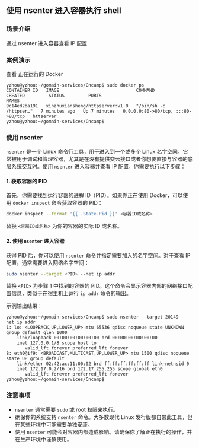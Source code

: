 ## 使用 nsenter 进入容器执行 shell  

### 场景介绍	
通过 nsenter 进入容器查看 IP 配置   		

### 案例演示	
查看 正在运行的 Docker 
```shell
yzhou@yzhou:~/gomain-services/Cncamp$ sudo docker ps 
CONTAINER ID   IMAGE                             COMMAND                  CREATED         STATUS         PORTS                               NAMES
9c14ed2ba191   xinzhuxiansheng/httpserver:v1.0   "/bin/sh -c /httpser…"   7 minutes ago   Up 7 minutes   0.0.0.0:80->80/tcp, :::80->80/tcp   httserver
yzhou@yzhou:~/gomain-services/Cncamp$  
```

### 使用 nsenter 
`nsenter` 是一个 Linux 命令行工具，用于进入到一个或多个 Linux 名字空间。它常被用于调试和管理容器，尤其是在没有提供交云接口或者你想要直接与容器的底层系统交互时。使用 `nsenter` 进入容器并查看 IP 配置，你需要执行以下步骤：				

#### 1. 获取容器的 PID
首先，你需要找到运行容器的进程 ID（PID）。如果你正在使用 Docker，可以使用 `docker inspect` 命令获取容器的 PID：			
```bash
docker inspect --format '{{ .State.Pid }}' <容器ID或名称>
```
替换 `<容器ID或名称>` 为你的容器的实际 ID 或名称。				

#### 2. 使用 `nsenter` 进入容器		
获得 PID 后，你可以使用 `nsenter` 命令并指定需要加入的名字空间。对于查看 IP 配置，通常需要进入网络名字空间：			
```bash
sudo nsenter --target <PID> --net ip addr
```
替换 `<PID>` 为步骤 1 中找到的容器的 PID。这个命令会显示容器内部的网络接口配置信息，类似于在宿主机上运行 `ip addr` 命令的输出。				

示例输出结果：	
```shell
yzhou@yzhou:~/gomain-services/Cncamp$ sudo nsenter --target 20149 --net ip addr 
1: lo: <LOOPBACK,UP,LOWER_UP> mtu 65536 qdisc noqueue state UNKNOWN group default qlen 1000
    link/loopback 00:00:00:00:00:00 brd 00:00:00:00:00:00
    inet 127.0.0.1/8 scope host lo
       valid_lft forever preferred_lft forever
8: eth0@if9: <BROADCAST,MULTICAST,UP,LOWER_UP> mtu 1500 qdisc noqueue state UP group default 
    link/ether 02:42:ac:11:00:02 brd ff:ff:ff:ff:ff:ff link-netnsid 0
    inet 172.17.0.2/16 brd 172.17.255.255 scope global eth0
       valid_lft forever preferred_lft forever
yzhou@yzhou:~/gomain-services/Cncamp$
```

### 注意事项

- `nsenter` 通常需要 `sudo` 或 root 权限来执行。				
- 确保你的系统支持 `nsenter` 命令。大多数现代 Linux 发行版都自带此工具，但在某些环境中可能需要单独安装。				
- 使用 `nsenter` 可能会对容器内部造成影响。请确保你了解正在执行的操作，并在生产环境中谨慎使用。				
